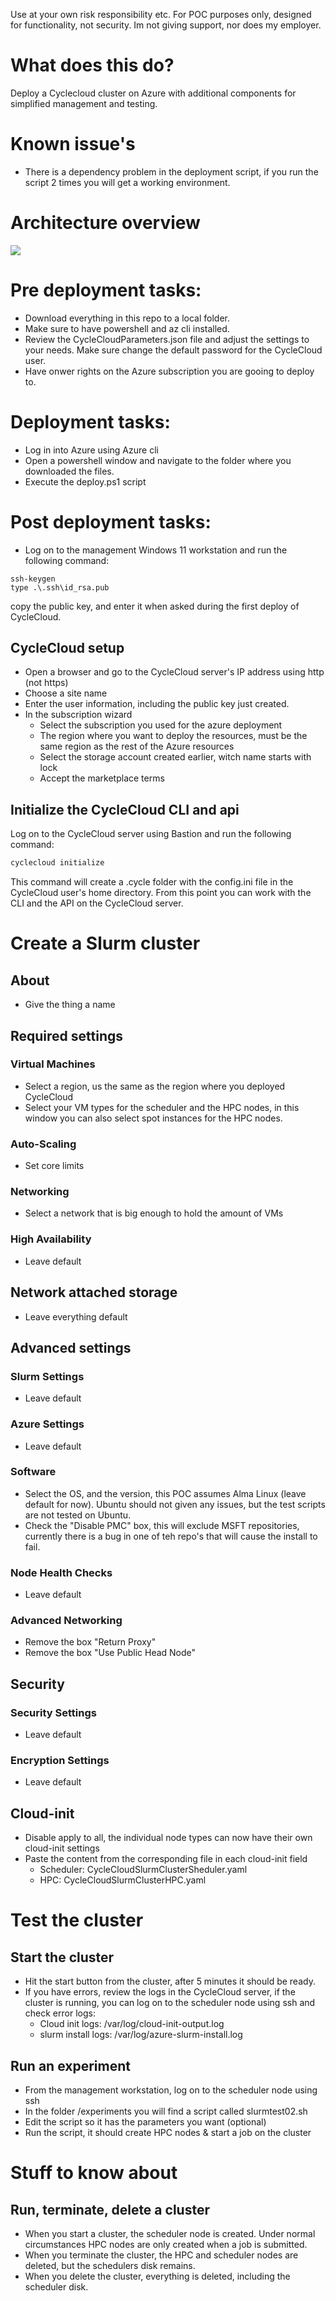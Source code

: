 Use at your own risk responsibility etc.  For POC purposes only, designed for functionality, not security.  Im not giving support, nor does my employer.
# What does this do? 
Deploy a Cyclecloud cluster on Azure with additional components for simplified management and testing.
# Known issue's
- There is a dependency problem in the deployment script, if you run the script 2 times you will get a working environment.  

# Architecture overview
<img src="./Doc/draw/overview.drawio.svg">

# Pre deployment tasks:
- Download everything in this repo to a local folder.
- Make sure to have powershell and az cli installed.
- Review the CycleCloudParameters.json file and adjust the settings to your needs.  Make sure change the default password for the CycleCloud user.
- Have onwer rights on the Azure subscription you are gooing to deploy to.


# Deployment tasks:
- Log in into Azure using Azure cli
- Open a powershell window and navigate to the folder where you downloaded the files.
- Execute the deploy.ps1 script


# Post deployment tasks:
- Log on to the management Windows 11 workstation and run the following command:

```
ssh-keygen
type .\.ssh\id_rsa.pub
```
copy the public key, and enter it when asked during the first deploy of CycleCloud.

## CycleCloud setup
- Open a browser and go to the CycleCloud server's IP address using http (not https) 
- Choose a site name 
- Enter the user information, including the public key just created.
- In the subscription wizard
  - Select the subscription you used for the azure deployment
  - The region where you want to deploy the resources, must be the same region as the rest of the Azure resources  
  - Select the storage account created earlier, witch name starts with lock
  - Accept the marketplace terms

## Initialize the CycleCloud CLI and api
Log on to the CycleCloud server using Bastion and run the following command:

```bash 
cyclecloud initialize
```

This command will create a .cycle folder with the config.ini file in the CycleCloud user's home directory.  From this point you can work with the CLI and the API on the CycleCloud server.



# Create a Slurm cluster

## About
- Give the thing a name

## Required settings
### Virtual Machines
- Select a region, us the same as the region where you deployed CycleCloud
- Select your VM types for the scheduler and the HPC nodes, in this window you can also select spot instances for the HPC nodes.
### Auto-Scaling
- Set core limits
### Networking
- Select a network that is big enough to hold the amount of VMs
### High Availability
- Leave default

## Network attached storage
- Leave everything default

## Advanced settings
### Slurm Settings
- Leave default
### Azure Settings
- Leave default 
### Software
- Select the OS, and the version, this POC assumes Alma Linux (leave default for now).  Ubuntu should not given any issues, but the test scripts are not tested on Ubuntu.
- Check the "Disable PMC" box, this will exclude MSFT repositories, currently there is a bug in one of teh repo's that will cause the install to fail.  
### Node Health Checks
- Leave default
### Advanced Networking
- Remove the box "Return Proxy"
- Remove the box "Use Public Head Node"

## Security
### Security Settings
- Leave default
### Encryption Settings
- Leave default

## Cloud-init
- Disable apply to all, the individual node types can now have their own cloud-init settings
- Paste the content from the corresponding file in each cloud-init field
  - Scheduler: CycleCloudSlurmClusterSheduler.yaml
  - HPC: CycleCloudSlurmClusterHPC.yaml

# Test the cluster
## Start the cluster
- Hit the start button from the cluster, after 5 minutes it should be ready.  
- If you have errors, review the logs in the CycleCloud server, if the cluster is running, you can log on to the scheduler node using ssh and check error logs:
  - Cloud init logs: /var/log/cloud-init-output.log
  - slurm install logs: /var/log/azure-slurm-install.log

## Run an experiment
- From the management workstation, log on to the scheduler node using ssh
- In the folder /experiments you will find a script called slurmtest02.sh
- Edit the script so it has the parameters you want (optional)  
- Run the script, it should create HPC nodes & start a job on the cluster

# Stuff to know about
## Run, terminate, delete a cluster
- When you start a cluster, the scheduler node is created.  Under normal circumstances HPC nodes are only created when a job is submitted.  
- When you terminate the cluster, the HPC and scheduler nodes are deleted, but the schedulers disk remains.  
- When you delete the cluster, everything is deleted, including the scheduler disk.

